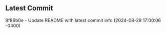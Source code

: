 
## Latest Commit
9f86b0e - Update README with latest commit info (2024-08-29 17:00:06 -0400) <Yunxi-Zhou>

